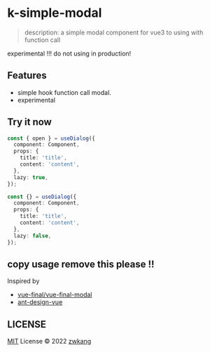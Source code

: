 # k-simple-modal

> description: a simple modal component for vue3 to using with function call

experimental !!! do not using in production!

## Features

- simple hook function call modal.
- experimental

## Try it now

```typescript
const { open } = useDialog({
  component: Component,
  props: {
    title: 'title',
    content: 'content',
  },
  lazy: true,
});

const {} = useDialog({
  component: Component,
  props: {
    title: 'title',
    content: 'content',
  },
  lazy: false,
});
```

## copy usage remove this please !!

Inspired by

- [vue-final/vue-final-modal](https://github.com/vue-final/vue-final-modal)
- [ant-design-vue](https://github.com/vueComponent/ant-design-vue)

## LICENSE

[MIT](./LICENSE) License © 2022 [zwkang](https://github.com/zwkang)
